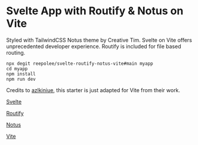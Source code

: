 # Svelte App with Routify & Notus on Vite

Styled with TailwindCSS Notus theme by Creative Tim. Svelte on Vite offers unprecedented developer experience. Routify is included for file based routing.

```
npx degit reepolee/svelte-routify-notus-vite#main myapp
cd myapp
npm install
npm run dev
```

Credits to [azlkiniue](https://github.com/azlkiniue/routify-notus), this starter is just adapted for Vite from their work.

[Svelte](https://svelte.dev/)

[Routify](https://routify.dev/)

[Notus](https://www.creative-tim.com/product/notus-svelte)

[Vite](https://vitejs.dev/)
